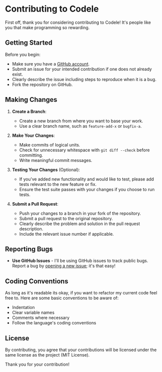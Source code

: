 # Contributing to Codele

First off, thank you for considering contributing to Codele! It's people like you that make programming so rewarding.

## Getting Started

Before you begin:
- Make sure you have a [GitHub account](https://github.com/signup/free).
- Submit an issue for your intended contribution if one does not already exist.
- Clearly describe the issue including steps to reproduce when it is a bug.
- Fork the repository on GitHub.

## Making Changes

1. **Create a Branch**:
   - Create a new branch from where you want to base your work.
   - Use a clear branch name, such as `feature-add-x` or `bugfix-a`.

2. **Make Your Changes**:
   - Make commits of logical units.
   - Check for unnecessary whitespace with `git diff --check` before committing.
   - Write meaningful commit messages.

3. **Testing Your Changes** (Optional):
   - If you've added new functionality and would like to test, please add tests relevant to the new feature or fix.
   - Ensure the test suite passes with your changes if you choose to run tests.

4. **Submit a Pull Request**:
   - Push your changes to a branch in your fork of the repository.
   - Submit a pull request to the original repository.
   - Clearly describe the problem and solution in the pull request description.
   - Include the relevant issue number if applicable.

## Reporting Bugs

- **Use GitHub Issues** - I'll be using GitHub issues to track public bugs. Report a bug by [opening a new issue](https://github.com/ethanvillalobos8/codele/issues/new); it's that easy!

## Coding Conventions

As long as it's readable its okay, if you want to refactor my current code feel free to. Here are some basic conventions to be aware of:
- Indentation
- Clear variable names
- Comments where necessary
- Follow the language's coding conventions

## License

By contributing, you agree that your contributions will be licensed under the same license as the project (MIT License).

Thank you for your contribution!
